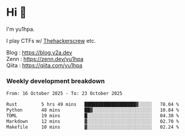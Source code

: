 # Hi 👋

I'm yu1hpa.

I play CTFs w/ [Thehackerscrew](https://www.thehackerscrew.team/) etc.

Blog : https://blog.y2a.dev  
Zenn : https://zenn.dev/yu1hpa  
Qiita : https://qiita.com/yu1hpa  

### Weekly development breakdown

<!--START_SECTION:waka-->

```txt
From: 16 October 2025 - To: 23 October 2025

Rust         5 hrs 49 mins   ███████████████████▓░░░░░   78.04 %
Python       48 mins         ██▓░░░░░░░░░░░░░░░░░░░░░░   10.84 %
TOML         19 mins         █░░░░░░░░░░░░░░░░░░░░░░░░   04.30 %
Markdown     12 mins         ▓░░░░░░░░░░░░░░░░░░░░░░░░   02.70 %
Makefile     10 mins         ▓░░░░░░░░░░░░░░░░░░░░░░░░   02.24 %
```

<!--END_SECTION:waka-->


